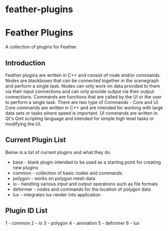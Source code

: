 # feather-plugins

Feather Plugins
=======

A collection of plugins for Feather.


Introduction
---------------
Feather plugins are written in C++ and consist of node and/or commands. Nodes are blackboxes that can be connected together in the scenegraph and perform a single task. Nodes can only work on data provided to them via their input connections and can only provide output via their output connections. Commands are functions that are called by the UI or the user to perform a single task. There are two type of Commands - Core and UI. Core commands are written in C++ and are intended for working with large data sets or tasks where speed is important. UI commands are written in Qt's Qml scripting language and intended for simple high level tasks or modifying the UI.

Current Plugin List
---------------
Below is a list of current plugins and what they do
* base - blank plugin intended to be used as a starting point for creating new plugins
* common - collection of basic nodes and commands
* polygon - works on polygon mesh data
* io - handling various input and output operations such as file formats
* deformer - nodes and commands for the location of polygon data
* lux - integrates lux render into application

Plugin ID List
---------------
1 - common
2 - io
3 - polygon
4 - animation
5 - deformer
6 - lux

